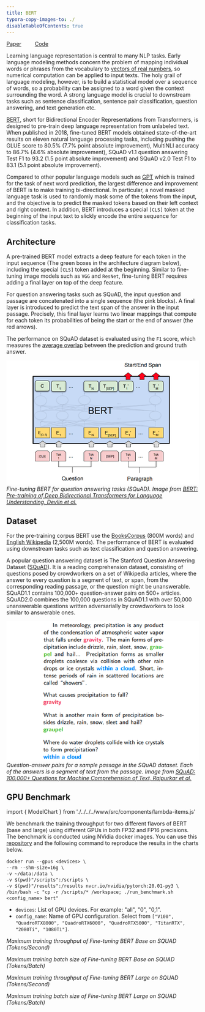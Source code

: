 ```yaml
---
title: BERT
typora-copy-images-to: ./
disableTableOfContents: true
---
```


[Paper](https://arxiv.org/abs/1810.04805)   &nbsp; &nbsp; &nbsp; &nbsp; [Code](https://github.com/NVIDIA/DeepLearningExamples/tree/master/PyTorch/LanguageModeling/BERT)

Learning language representation is central to many NLP tasks. Early language modeling methods concern the problem of mapping individual words or phrases from the vocabulary to [vectors of real numbers](https://en.wikipedia.org/wiki/Word2vec), so numerical computation can be applied to input texts. The holy grail of language modeling, however, is to build a statistical model over a sequence of words, so a probability can be assigned to a word given the context surrounding the word. A strong language model is crucial to downstream tasks such as sentence classification, sentence pair classification, question answering, and text generation etc.

[BERT](https://arxiv.org/abs/1810.04805), short for Bidirectional Encoder Representations from Transformers, is designed to pre-train deep language representation from unlabeled text. When published in 2018, fine-tuned BERT models obtained state-of-the-art results on eleven natural language processing tasks, including pushing the GLUE score to 80.5% (7.7% point absolute improvement), MultiNLI accuracy to 86.7% (4.6% absolute improvement), SQuAD v1.1 question answering Test F1 to 93.2 (1.5 point absolute improvement) and SQuAD v2.0 Test F1 to 83.1 (5.1 point absolute improvement).

Compared to other popular language models such as [GPT](https://openai.com/blog/language-unsupervised/) which is trained for the task of next word prediction, the largest difference and improvement of BERT is to make training bi-directional. In particular, a novel masked language task is used to randomly mask some of the tokens from the input, and the objective is to predict the masked tokens based on their left context and right context. In addition, BERT introduces a special `[CLS]` token at the beginning of the input text to slickly encode the entire sequence for classification tasks. 

## Architecture

A pre-trained BERT model extracts a deep feature for each token in the input sequence  (The green boxes in the architecture diagram below), including the special `[CLS]` token added at the beginning. Similar to fine-tuning image models such as `VGG` and `ResNet`, fine-tuning BERT requires adding a final layer on top of the deep feature. 

For question answering tasks such as SQuAD, the input question and passage are concatenated into a single sequence (the pink blocks). A final layer is introduced to predict the text span of the answer in the input passage. Precisely, this final layer learns two linear mappings that compute for each token its probabilities of being the start or the end of answer (the red arrows).

The performance on SQuAD dataset is evaluated using the `F1` score, which measures the [average overlap](https://en.wikipedia.org/wiki/F1_score) between the prediction and ground truth answer.

![BERT SQUAD](bert-squad.png)
*Fine-tuning BERT for question answering tasks (SQuAD). Image from [BERT: Pre-training of Deep Bidirectional Transformers for Language Understanding, Devlin et al.](https://arxiv.org/abs/1810.04805)*

## Dataset

For the pre-training corpus BERT use the [BooksCorpus](https://yknzhu.wixsite.com/mbweb) (800M words) and [English Wikipedia](https://dumps.wikimedia.org/) (2,500M words). The performance of BERT is evaluated using downstream tasks such as text classification and question answering.

A popular question answering dataset is The Stanford Question Answering Dataset ([SQuAD](https://rajpurkar.github.io/SQuAD-explorer/)). It is a reading comprehension dataset, consisting of questions posed by crowdworkers on a set of Wikipedia articles, where the answer to every question is a segment of text, or span, from the corresponding reading passage, or the question might be unanswerable. SQuAD1.1 contains 100,000+ question-answer pairs on 500+ articles. SQuAD2.0 combines the 100,000 questions in SQuAD1.1 with over 50,000 unanswerable questions written adversarially by crowdworkers to look similar to answerable ones.

![SQUAD-1.1](squad-1.1.png)*Question-answer pairs for a sample passage in the SQuAD dataset. Each of the answers is a segment of text from the passage. Image from [SQuAD: 100,000+ Questions for Machine Comprehension of Text, Rajpurkar et al.](https://arxiv.org/abs/1606.05250)*

## GPU Benchmark

import { ModelChart } from './../../../www/src/components/lambda-items.js'

We benchmark the training throughput for two different flavors of BERT (base and large) using different GPUs in both FP32 and FP16 precisions. The benchmark is conducted using NVidia docker images. You can use this [repository](https://github.com/lambdal/deeplearning-benchmark) and the following command to reproduce the results in the charts below.

```
docker run --gpus <devices> \
--rm --shm-size=16g \
-v ~/data:/data \
-v $(pwd)"/scripts":/scripts \
-v $(pwd)"/results":/results nvcr.io/nvidia/pytorch:20.01-py3 \
/bin/bash -c "cp -r /scripts/* /workspace; ./run_benchmark.sh <config_name> bert"
```
- `devices`: List of GPU devices. For example: "all", "0", "0,1".
- `config_name`: Name of GPU configuration. Select from `["V100", "QuadroRTX8000", "QuadroRTX6000", "QuadroRTX5000", "TitanRTX", "2080Ti", "1080Ti"]`.


<ModelChart selected_model='bert_base_squad' selected_gpu='V100' selected_metric="throughput"/>

*Maximum training throughput of Fine-tuning BERT Base on SQUAD (Tokens/Second)*


<ModelChart selected_model='bert_base_squad' selected_gpu='V100' selected_metric="bs"/>

*Maximum training batch size of Fine-tuning BERT Base on SQUAD (Tokens/Batch)*


<ModelChart selected_model='bert_large_squad' selected_gpu='V100' selected_metric="throughput"/>

*Maximum training throughput of Fine-tuning BERT Large on SQUAD (Tokens/Second)*


<ModelChart selected_model='bert_large_squad' selected_gpu='V100' selected_metric="bs"/>

*Maximum training batch size of Fine-tuning BERT Large on SQUAD (Tokens/Batch)*